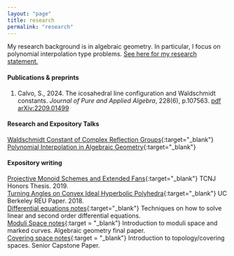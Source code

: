 ```yaml
---
layout: "page"
title: research
permalink: "research"
---
```


My research background is in algebraic geometry. In particular, I focus on polynomial interpolation type problems. [See here for my research statement.](/docs/profile/Calvo_Research_Statement.pdf)


<!-- Code to link to a PDF in markdown:
[pdf here](pdfs/Calvo_Icosahedral_2023.pdf){:target="_blank"} --> 

#### **Publications & preprints**

<ol reversed>
    <li> Calvo, S., 2024. The icosahedral line configuration and Waldschmidt constants. <i> Journal of Pure and Applied Algebra</i>, 228(6), p.107563. <a href="docs/papers/Calvo_Icosahedral_2023.pdf" target="_blank">pdf</a> <a href="https://arxiv.org/abs/2209.01499" target="_blank">arXiv:2209.01499</a></li>
</ol>

#### **Research and Expository Talks**
[Waldschmidt Constant of Complex Reflection Groups](/docs/expository/WaldschmidtConstantOfComplexReflectionGroups.pdf){:target="_blank"} <br />
[Polynomial Interpolation in Algebraic Geometry](/docs/expository/PolynomialInterpolationInAlgebraicGeometry.pdf){:target="_blank"} <br />


#### **Expository writing**

[Projective Monoid Schemes and Extended Fans](/docs/papers/Sebastian_s_Honors_Thesis.pdf){:target="_blank"} TCNJ Honors Thesis. 2019. <br />
[Turning Angles on Convex Ideal Hyperbolic Polyhedra](/docs/papers/berkeley_paper.pdf){:target="_blank"} UC Berkeley REU Paper. 2018. <br />
[Differential equations notes](/docs/lecture%20notes/diffy%20q/Differential_Equations_Dictionary%20(1).pdf){:target="_blank"} Techniques on how to solve linear and second order differential equations.<br />
[Moduli Space notes](/docs/expository/Moduli_Spaces.pdf){:target = "_blank"} Introduction to moduli space and marked curves. Algebraic geometry final paper.<br />
[Covering space notes](/docs/expository/Capstone_Paper.pdf){:target = "_blank"} Introduction to topology/covering spaces. Senior Capstone Paper.<br />
